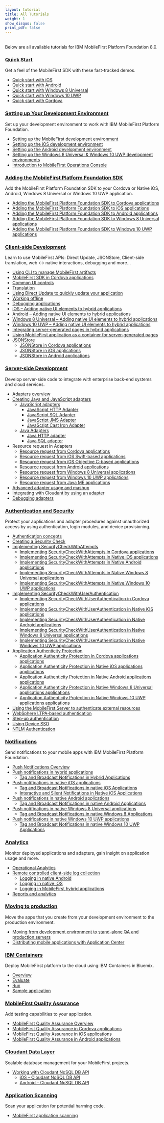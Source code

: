 ```yaml
---
layout: tutorial
title: All Tutorials
weight: 1
show_disqus: false
print_pdf: false
---
```

<br>
Below are all available tutorials for IBM MobileFirst Platform Foundation 8.0.

### [Quick Start](../quick-start)
Get a feel of the MobileFirst SDK with these fast-tracked demos.

* [Quick start with iOS](../quick-start/ios/)
* [Quick start with Android](../quick-start/android/)
* [Quick start with Windows 8 Universal](../quick-start/windows-8/)
* [Quick start with Windows 10 UWP](../quick-start/windows-10/)
* [Quick start with Cordova](../quick-start/cordova/)

### [Setting up Your Development Environment](../setting-up-your-development-environment/)
Set up your development environment to work with IBM MobileFirst Platform Foundation.

* [Setting up the MobileFirst development environment](../setting-up-your-development-environment/setting-up-the-mobilefirst-development-environment/)
* [Setting up the iOS development environment](../setting-up-your-development-environment/setting-up-the-ios-development-environment/)
* [Setting up the Android development environment](../setting-up-your-development-environment/setting-up-the-android-development-environment/)
* [Setting up the Windows 8 Universal & Windows 10 UWP development environments](../setting-up-your-development-environment/setting-up-the-windows-8-and-windows-10-development-environment/)
* [Introduction to MobileFirst Operations Console](../quick-start/introduction-to-mobilefirst-platform-operations-console/)

### [Adding the MobileFirst Platform Foundation SDK](../adding-the-mfpf-sdk/)
Add the MobileFirst Platform Foundation SDK to your Cordova or Native iOS, Android, Windows 8 Universal or Windows 10 UWP application.

* [Adding the MobileFirst Platform Foundation SDK to Cordova applications](../adding-the-mfpf-sdk/adding-the-mfpf-sdk-to-cordova-applications/)
* [Adding the MobileFirst Platform Foundation SDK to iOS applications](../adding-the-mfpf-sdk/adding-the-mfpf-sdk-to-ios-applications/)
* [Adding the MobileFirst Platform Foundation SDK to Android applications](../adding-the-mfpf-sdk/adding-the-mfpf-sdk-to-android-applications/)
* [Adding the MobileFirst Platform Foundation SDK to Windows 8 Universal applications](../adding-the-mfpf-sdk/adding-the-mfpf-sdk-to-windows-8-applications/)
* [Adding the MobileFirst Platform Foundation SDK to Windows 10 UWP applications](../adding-the-mfpf-sdk/adding-the-mfpf-sdk-to-windows-10-applications/)

### [Client-side Development](../client-side-development/)
Learn to use MobileFirst APIs: Direct Update, JSONStore, Client-side translation, web &#8596; native interactions, debugging and more...

* [Using CLI to manage MobileFirst artifacts](../client-side-development/using-cli-to-manage-mobilefirst-artifacts/)
* [MobileFirst SDK in Cordova applications](../client-side-development/intro-mfpf-cordova/)
* [Common UI controls](../client-side-development/common-ui-controls/)
* [Translation](../client-side-development/translation/)
* [Using Direct Update to quickly update your application](../client-side-development/using-direct-update-to-quickly-update-your-application/)
* [Working offline](../client-side-development/working-offline/)
* [Debugging applications](../client-side-development/debugging-applications/)
* [iOS – Adding native UI elements to hybrid applications](../client-side-development/ios-adding-native-ui-elements-hybrid-applications/)
* [Android – Adding native UI elements to hybrid applications](../client-side-development/android-adding-native-ui-elements-hybrid-applications/)
* [Windows 8 Universal – Adding native UI elements to hybrid applications](../client-side-development/w8-adding-native-ui-elements-hybrid-applications/)
* [Windows 10 UWP – Adding native UI elements to hybrid applications](../client-side-development/w10-adding-native-ui-elements-hybrid-applications/)
* [Integrating server-generated pages in hybrid applications](../advanced-topics/integrating-server-generated-pages-hybrid-applications/)
* [Using MobileFirst application as a container for server-generated pages](../advanced-topics/using-a-mobilefirst-application-as-a-container-for-server-generated-pages/)
* [JSONStore](../client-side-development/jsonstore/)
    * [JSONStore in Cordova applications](../client-side-development/jsonstore/jsonstore-javascript/)
	* [JSONStore in iOS applications](../client-side-development/jsonstore/jsonstore-objective-c/)
	* [JSONStore in Android applications](../client-side-development/jsonstore/jsonstore-java/)

### [Server-side Development](../server-side-development/)
Develop server-side code to integrate with enterprise back-end systems and cloud services.

* [Adapters overview](../server-side-development/adapters-overview/)
* [Creating Java and JavaScript adapters](../server-side-development/creating-adapters/)
    * [JavaScript adapters](../server-side-development/creating-adapters/javascript-adapters/)
        * [JavaScript HTTP Adapter](../server-side-development/creating-adapters/javascript-adapters/js-http-adapter/)
        * [JavaScript SQL Adapter](../server-side-development/creating-adapters/javascript-adapters/js-sql-adapter/)
        * [JavaScript JMS Adapter](../server-side-development/creating-adapters/javascript-adapters/js-jms-adapter/)
        * [JavaScript Cast Iron Adapter](../server-side-development/creating-adapters/javascript-adapters/js-cast-iron-adapter/)
    * [Java Adapters](../server-side-development/java-adapters/)
        * [Java HTTP adapter](../server-side-development/creating-adapters/java-adapters/java-http-adapter/)
        * [Java SQL adapter](../server-side-development/creating-adapters/java-adapters/java-sql-adapter/)
* Resource request in Adapters
    * [Resource request from Cordova applications](../server-side-development/resource-request-from-cordova-applications/)
    * [Resource request from iOS Swift-based applications](../server-side-development/resource-request-from-native-ios-swift-applications/)
    * [Resource request from iOS Objective C-based applications](../server-side-development/resource-request-from-native-ios-applications/)
    * [Resource request from Android applications](../server-side-development/resource-request-from-native-android-applications/)
    * [Resource request from Windows 8 Universal applications](../server-side-development/resource-request-from-native-windows-8-applications/)
    * [Resource request from Windows 10 UWP applications](../server-side-development/resource-request-from-native-windows-10-applications/)
    * [Resource request from Java ME applications](../server-side-development/resource-request-from-native-java-platform-micro-editions-java-applications/)
* [Advanced adapter usage and mashup](../server-side-development/advanced-adapter-usage-mashup/)
* [Integrating with Cloudant by using an adapter](../server-side-development/cloudant/)
* [Debugging adapters](../server-side-development/debugging-adapters/)

### [Authentication and Security](../authentication-and-security/)
Protect your applications and adapter procedures against unauthorized access by using authentication, login modules, and device provisioning.

* [Authentication concepts](../authentication-and-security/authentication-concepts/)
* [Creating a Security Check](../authentication-and-security/creating-a-security-check/)
* [Implementing SecurityCheckWithAttempts](../authentication-and-security/implementing-securitycheckwithattempts/)
    * [Implementing SecurityCheckWithAttempts in Cordova applications](../authentication-and-security/implementing-securitycheckwithattempts/cordova/)
    * [Implementing SecurityCheckWithAttempts in Native iOS applications](../authentication-and-security/implementing-securitycheckwithattempts/ios/)
    * [Implementing SecurityCheckWithAttempts in Native Android applications](../authentication-and-security/implementing-securitycheckwithattempts/android/)
    * [Implementing SecurityCheckWithAttempts in Native Windows 8 Universal applications](../authentication-and-security/implementing-securitycheckwithattempts/windows-8/)
    * [Implementing SecurityCheckWithAttempts in Native Windows 10 UWP applications](../authentication-and-security/implementing-securitycheckwithattempts/windows-10/)
* [Implementing SecurityCheckWithUserAuthentication](../authentication-and-security/implementing-securitycheckwithuserauthentication/)
    * [Implementing SecurityCheckWithUserAuthentication in Cordova applications](../authentication-and-security/implementing-securitycheckwithuserauthentication/cordova/)
    * [Implementing SecurityCheckWithUserAuthentication in Native iOS applications](../authentication-and-security/implementing-securitycheckwithuserauthentication/ios/)
    * [Implementing SecurityCheckWithUserAuthentication in Native Android applications](../authentication-and-security/implementing-securitycheckwithuserauthentication/android/)
    * [Implementing SecurityCheckWithUserAuthentication in Native Windows 8 Universal applications](../authentication-and-security/implementing-securitycheckwithuserauthentication/windows-8/)
    * [Implementing SecurityCheckWithUserAuthentication in Native Windows 10 UWP applications](../authentication-and-security/implementing-securitycheckwithuserauthentication/windows-10/)
* [Application Authenticity Protection](../authentication-and-security/application-authenticity-protection/)
    * [Application Authenticity Protection in Cordova applications applications](../authentication-and-security/application-authenticity-protection/cordova/)
	* [Application Authenticity Protection in Native iOS applications applications](../authentication-and-security/application-authenticity-protection/ios/)
	* [Application Authenticity Protection in Native Android applications applications](../authentication-and-security/application-authenticity-protection/android/)
	* [Application Authenticity Protection in Native Windows 8 Universal applications applications](../authentication-and-security/application-authenticity-protection/windows-8)
    * [Application Authenticity Protection in Native Windows 10 UWP applications applications](../authentication-and-security/application-authenticity-protection/windows-10)
* [Using the MobileFirst Server to authenticate external resources](../authentication-and-security/using-mobilefirst-server-authenticate-external-resources/)
* [WebSphere LTPA-based authentication](../authentication-and-security/websphere-ltpa-based-authentication/)
* [Step-up authentication](../authentication-and-security/step-up-authentication/)
* [Using Device SSO](../authentication-and-security/using-device-sso/)
* [NTLM Authentication](../authentication-and-security/ntlm-authentication/)

### [Notifications](../notifications/)
Send notifications to your mobile apps with IBM MobileFirst Platform Foundation.

* [Push Notifications Overview](../notifications/push-notifications-overview/)
* [Push notifications in hybrid applications](../notifications/push-notifications-in-cordova-applications/)
    * [Tag and Broadcast Notifications in Hybrid Applications](../notifications/push-notifications-in-cordova-applications/tag-based/)
* [Push notifications in native iOS applications](../notifications/push-notifications-in-native-ios-applications/)
	* [Tag and Broadcast Notifications in native iOS Applications](../notifications/push-notifications-in-native-ios-applications/tag-based/)
	* [Interactive and Silent Notifications in Native iOS Applications](../notifications/push-notifications-in-native-ios-applications/interactive-and-silent/)
* [Push notifications in native Android applications](../notifications/push-notifications-in-native-android-applications/)
	* [Tag and Broadcast Notifications in native Android Applications](../notifications/push-notifications-in-native-android-applications/tag-based/)
* [Push notifications in native Windows 8 Universal applications](../notifications/push-notifications-in-native-windows-8-applications/)
	* [Tag and Broadcast Notifications in native Windows 8 Applications](../notifications/push-notifications-in-native-windows-8-applications/tag-based/)
* [Push notifications in native Windows 10 UWP applications](../notifications/push-notifications-in-native-windows-10-applications/)
    * [Tag and Broadcast Notifications in native Windows 10 UWP Applications](../notifications/push-notifications-in-native-windows-10-applications/tag-based/)

### [Analytics](../analytics/)
Monitor deployed applications and adapters, gain insight on application usage and more.

* [Operational Analytics](../analytics/operational-analytics/)
* [Remote controlled client-side log collection](../client-side-development/remote-controlled-client-side-log-collection/)
    * [Logging in native Android](../client-side-development-/remote-controlled-client-side-log-collection/logging-in-native-android/)
    * [Logging in native iOS](../client-side-development/remote-controlled-client-side-log-collection/logging-in-native-ios/)
    * [Logging in MobileFirst hybrid applications](../client-side-development/remote-controlled-client-side-log-collection/logging-in-hybrid-applications/)
* [Reports and analytics](../analytics/reports-analytics/)

### [Moving to production](../moving-to-production/)
Move the apps that you create from your development environment to the production environment.

* [Moving from development environment to stand-alone QA and production servers](../moving-to-production/moving-development-environment-stand-alone-qa-production-servers/)
* [Distributing mobile applications with Application Center](../moving-to-production/distributing-mobile-applications-with-application-center/)

### [IBM Containers](../ibm-containers/)
Deploy MobileFirst platform to the cloud using IBM Containers in Bluemix.

* [Overview](../ibm-containers/)
* [Evaluate](../ibm-containers/evaluate/)
* [Run](../ibm-containers/run/)
* [Sample application](../ibm-containers/sample-app/)

### [MobileFirst Quality Assurance]({{site.baseurl}}/tutorials/en/quality-assurance/8.0/overview)
Add testing capabilities to your application.

* [MobileFirst Quality Assurance Overview]({{site.baseurl}}/tutorials/en/quality-assurance/8.0/overview/)
* [MobileFirst Quality Assurance in Cordova applications]({{site.baseurl}}/tutorials/en/quality-assurance/8.0/cordova/)
* [MobileFirst Quality Assurance in iOS applications]({{site.baseurl}}/tutorials/en/quality-assurance/8.0/ios/)
* [MobileFirst Quality Assurance in Android applications]({{site.baseurl}}/tutorials/en/quality-assurance/8.0/android/)

### [Cloudant Data Layer](../../../cloudant/)
Scalable database management for your MobileFirst projects.

* [Working with Cloudant NoSQL DB API](../client-side-development/working-with-cloudant-nosql-db-api/)
    * [iOS – Cloudant NoSQL DB API](../client-side-development/working-with-cloudant-nosql-db-api/ios/)
	* [Android – Cloudant NoSQL DB API](../client-side-development/working-with-cloudant-nosql-db-api/android/)

### [Application Scanning]({{site.baseurl}}/tutorials/en/application-scanning)
Scan your application for potential harming code.

* [MobileFirst application scanning]({{site.baseurl}}/tutorials/en/application-scanning/)
